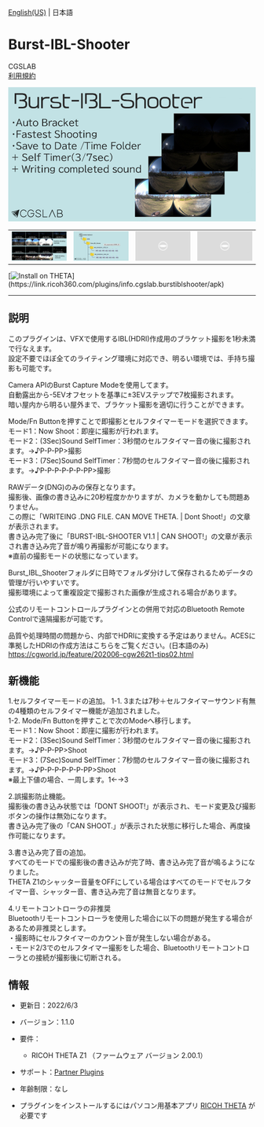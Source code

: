 [English(US)](README.md) | 日本語

# Burst-IBL-Shooter
CGSLAB  
[利用規約](http://site.cgslab.info/archives/929)

<div align="center">
 <img src="1.png">
 <table>
  <tr>
   <td><img src="2.png"></td>
   <td><img src="3.png"></td>
   <td><img src="../../resources/common/img/noimg.png"></td>
   <td><img src="../../resources/common/img/noimg.png"></td>
  </tr>
 </table>
</div>

[![Install on THETA](https://assets.ricoh360.com/image/upload/v1/front/theta/install-button.svg?)](https://link.ricoh360.com/plugins/info.cgslab.burstiblshooter/apk)

***

## 説明
このプラグインは、VFXで使用するIBL(HDRI)作成用のブラケット撮影を1秒未満で行なえます。  
設定不要でほぼ全てのライティング環境に対応でき、明るい環境では、手持ち撮影も可能です。  
  
Camera APIのBurst Capture Modeを使用してます。  
自動露出から-5EVオフセットを基準に±3EVステップで7枚撮影されます。  
暗い屋内から明るい屋外まで、ブラケット撮影を適切に行うことができます。  
  
Mode/Fn Buttonを押すことで即撮影とセルフタイマーモードを選択できます。  
モード1：Now Shoot：即座に撮影が行われます。  
モード2：(3Sec)Sound SelfTimer：3秒間のセルフタイマー音の後に撮影されます。→♪P-P-PP>撮影  
モード3：(7Sec)Sound SelfTimer：7秒間のセルフタイマー音の後に撮影されます。→♪P-P-P-P-P-P-PP>撮影  
  
RAWデータ(DNG)のみの保存となります。  
撮影後、画像の書き込みに20秒程度かかりますが、カメラを動かしても問題ありません。  
この際に「WRITEING .DNG FILE. CAN MOVE THETA. | Dont Shoot!」の文章が表示されます。  
書き込み完了後に「BURST-IBL-SHOOTER V1.1 | CAN SHOOT!」の文章が表示され書き込み完了音が鳴り再撮影が可能になります。  
※直前の撮影モードの状態になっています。  
  
Burst_IBL_Shooterフォルダに日時でフォルダ分けして保存されるためデータの管理が行いやすいです。  
撮影環境によって重複設定で撮影された画像が生成される場合があります。  
  
公式のリモートコントロールプラグインとの併用で対応のBluetooth Remote Controlで遠隔撮影が可能です。  
  
品質や処理時間の問題から、内部でHDRIに変換する予定はありません。ACESに準拠したHDRIの作成方法はこちらをご覧ください。(日本語のみ)  
https://cgworld.jp/feature/202006-cgw262t1-tips02.html


## 新機能
1.セルフタイマーモードの追加。
1-1. 3または7秒＋セルフタイマーサウンド有無の4種類のセルフタイマー機能が追加されました。  
1-2. Mode/Fn Buttonを押すことで次のModeへ移行します。  
モード1：Now Shoot：即座に撮影が行われます。  
モード2：(3Sec)Sound SelfTimer：3秒間のセルフタイマー音の後に撮影されます。→♪P-P-PP>Shoot  
モード3：(7Sec)Sound SelfTimer：7秒間のセルフタイマー音の後に撮影されます。→♪P-P-P-P-P-P-PP>Shoot  
※最上下値の場合、一周します。1←→3  
   
2.誤撮影防止機能。  
撮影後の書き込み状態では「DONT SHOOT!」が表示され、モード変更及び撮影ボタンの操作は無効になります。  
書き込み完了後の「CAN SHOOT.」が表示された状態に移行した場合、再度操作可能になります。  
  
3.書き込み完了音の追加。  
すべてのモードでの撮影後の書き込みが完了時、書き込み完了音が鳴るようになりました。  
THETA Z1のシャッター音量をOFFにしている場合はすべてのモードでセルフタイマー音、シャッター音、書き込み完了音は無音となります。  
  
4.リモートコントローラの非推奨  
Bluetoothリモートコントローラを使用した場合に以下の問題が発生する場合があるため非推奨とします。  
・撮影時にセルフタイマーのカウント音が発生しない場合がある。  
・モード2/3でのセルフタイマー撮影をした場合、Bluetoothリモートコントローラとの接続が撮影後に切断される。  

## 情報
  * 更新日：2022/6/3
  * バージョン：1.1.0
  * 要件：
    * RICOH THETA Z1 （ファームウェア バージョン 2.00.1）
  * サポート：[Partner Plugins](http://site.cgslab.info/archives/929)
  * 年齢制限：なし

* プラグインをインストールするにはパソコン用基本アプリ [RICOH THETA](https://theta360.com/ja/about/application/pc.html#app-detail-01) が必要です
